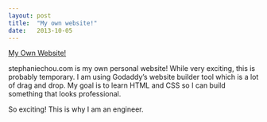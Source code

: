```yaml
---
layout: post
title:  "My own website!"
date:   2013-10-05
---
```


[My Own Website!](http://stephaniechou.com)

stephaniechou.com is my own personal website! While very exciting, this is probably temporary. I am using Godaddy’s website builder tool which is a lot of drag and drop. My goal is to learn HTML and CSS so I can build something that looks professional.

So exciting! This is why I am an engineer.